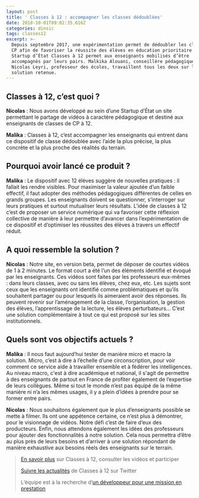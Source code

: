 ```yaml
---
layout: post
title: ' Classes à 12 : accompagner les classes dédoublées'
date: 2018-10-01T09:02:35.616Z
categories: dinsic
tags: classes12
excerpt: >-
  Depuis septembre 2017, une expérimentation permet de dédoubler les classes de
  CP afin de favoriser la réussite des élèves en éducation prioritaire. La
  Startup d’État Classes à 12 permet aux enseignants mobilisés d’être
  accompagnés par leurs pairs. Malkika Alouani, conseillère pédagogique, et
  Nicolas Leyri, professeur des écoles, travaillent tous les deux sur la
  solution retenue.
---
```

## Classes à 12, c’est quoi ?

**Nicolas** : Nous avons développé au sein d’une Startup d’État un site permettant le partage de vidéos à caractère pédagogique et destiné aux enseignants de classes de CP à 12.

**Malika** : Classes à 12, c’est accompagner les enseignants qui entrent dans ce dispositif de classe dédoublée avec l’aide la plus précise, la plus concrète et la plus proche des réalités du terrain.

## Pourquoi avoir lancé ce produit ?

**Malika** : Le dispositif avec 12 élèves suggère de nouvelles pratiques : il fallait les rendre visibles. Pour maximiser la valeur ajoutée d’un faible effectif, il faut adopter des méthodes pédagogiques différentes de celles en grands groupes. Les enseignants doivent se questionner, s’interroger sur leurs pratiques et surtout mutualiser leurs résultats. L’idée de classes à 12 c’est de proposer un service numérique qui va favoriser cette réflexion collective de manière à leur permettre d’avancer dans l’expérimentation de ce dispositif et d’optimiser les réussites des élèves à travers un effectif réduit.

## A quoi ressemble la solution ?

**Nicolas** : Notre site, en version beta, permet de déposer de courtes vidéos de 1 à 2 minutes. Le format court a été l’un des éléments identifié et évoqué par les enseignants. Ces vidéos sont faites par les professeurs eux-mêmes : dans leurs classes, avec ou sans les élèves, chez eux, etc. Les sujets sont ceux que les enseignants ont identifié comme problématiques et qu’ils souhaitent partager ou pour lesquels ils aimeraient avoir des réponses. Ils peuvent revenir sur l’aménagement de la classe, l’organisation, la gestion des élèves, l’apprentissage de la lecture, les élèves perturbateurs… C’est une solution complémentaire à tout ce qui est proposé sur les sites institutionnels.

## Quels sont vos objectifs actuels ?

**Malika** : Il nous faut aujourd’hui tester de manière micro et macro la solution. Micro, c’est à dire à l’échelle d’une circonscription, pour voir comment ce service aide à travailler ensemble et à fédérer les intelligences. Au niveau macro, c'est à dire académique et national, il s'agit de permettre à des enseignants de partout en France de profiter également de l’expertise de leurs collègues. Même si tout le monde n’est pas équipé de la même manière ni n’a les mêmes usages, il y a plein d’idées à prendre pour se former entre pairs.

**Nicolas** : Nous souhaitons également que le plus d’enseignants possible se mette à filmer. Ils ont une appétence certaine, ce n’est plus à démontrer, pour le visionnage de vidéos. Notre défi c’est de faire d’eux des producteurs. Enfin, nous attendons également les idées des professeurs pour ajouter des fonctionnalités à notre solution. Cela nous permettra d’être au plus près de leurs besoins et d’arriver à une solution répondant de manière exhaustive aux besoins réels des enseignants sur le terrain.

>
> [En savoir plus](http://site-1436014-7519-8367.strikingly.com/) sur Classes à 12, consulter les vidéos et participer
> 
> [Suivre les actualités](https://twitter.com/startupC12) de Classes à 12 sur Twitter
> 
> L’équipe est à la recherche d’[un développeur pour une mission en prestation](https://beta.gouv.fr/recrutement/2018/08/29/classes12-dev.html)
>
